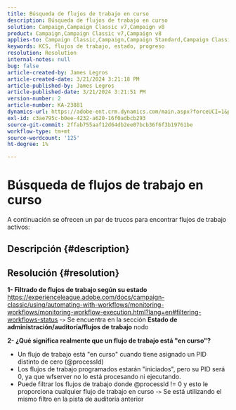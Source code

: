 ```yaml
---
title: Búsqueda de flujos de trabajo en curso
description: Búsqueda de flujos de trabajo en curso
solution: Campaign,Campaign Classic v7,Campaign v8
product: Campaign,Campaign Classic v7,Campaign v8
applies-to: Campaign Classic,Campaign,Campaign Standard,Campaign Classic v7,Campaign v8
keywords: KCS, flujos de trabajo, estado, progreso
resolution: Resolution
internal-notes: null
bug: false
article-created-by: James Legros
article-created-date: 3/21/2024 3:21:18 PM
article-published-by: James Legros
article-published-date: 3/21/2024 3:21:51 PM
version-number: 2
article-number: KA-23881
dynamics-url: https://adobe-ent.crm.dynamics.com/main.aspx?forceUCI=1&pagetype=entityrecord&etn=knowledgearticle&id=1b39a7a7-96e7-ee11-904d-6045bd006704
exl-id: c3ae795c-b0ee-4232-a620-16f0adbcb293
source-git-commit: 2ffab755aaf12d64db2ee07bcb36f6f3b19761be
workflow-type: tm+mt
source-wordcount: '125'
ht-degree: 1%

---
```


# Búsqueda de flujos de trabajo en curso




A continuación se ofrecen un par de trucos para encontrar flujos de trabajo activos:

## Descripción {#description}





## Resolución {#resolution}


<b>1- Filtrado de flujos de trabajo según su estado</b>
https://experienceleague.adobe.com/docs/campaign-classic/using/automating-with-workflows/monitoring-workflows/monitoring-workflow-execution.html?lang=en#filtering-workflows-status -`>`  Se encuentra en la sección <b>Estado de administración/auditoría/flujos de trabajo</b> nodo

<b>2- ¿Qué significa realmente que un flujo de trabajo está &quot;en curso&quot;?</b>
- Un flujo de trabajo está &quot;en curso&quot; cuando tiene asignado un PID distinto de cero (@processId)
- Los flujos de trabajo programados estarán &quot;iniciados&quot;, pero su PID será 0, ya que wfserver no lo está procesando ni ejecutando.
- Puede filtrar los flujos de trabajo donde @processId != 0 y esto le proporciona cualquier flujo de trabajo en curso -`>`  Se está utilizando el mismo filtro en la pista de auditoría anterior
